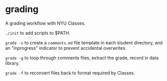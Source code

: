 # grading

A grading workflow with NYU Classes. 

`./init` to add scripts to $PATH. 

`grade -s` to create a `comments.md` file template in each student directory, and an "inprogress" indicator to prevent accidental overwrites. 

`grade -g` to loop through comments files, extract the grade, record in data library. 

`grade -f` to reconvert files back to format required by Classes. 
